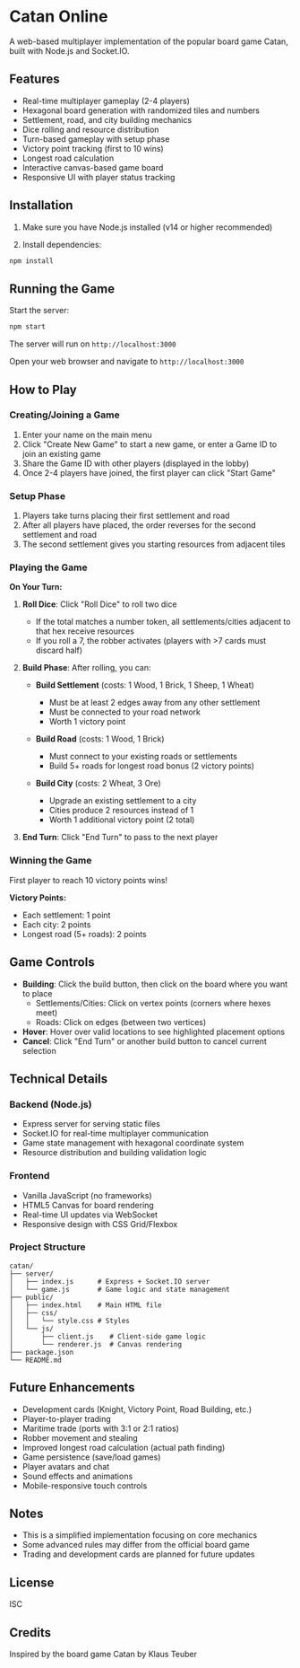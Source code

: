 # Catan Online

A web-based multiplayer implementation of the popular board game Catan, built with Node.js and Socket.IO.

## Features

- Real-time multiplayer gameplay (2-4 players)
- Hexagonal board generation with randomized tiles and numbers
- Settlement, road, and city building mechanics
- Dice rolling and resource distribution
- Turn-based gameplay with setup phase
- Victory point tracking (first to 10 wins)
- Longest road calculation
- Interactive canvas-based game board
- Responsive UI with player status tracking

## Installation

1. Make sure you have Node.js installed (v14 or higher recommended)

2. Install dependencies:
```bash
npm install
```

## Running the Game

Start the server:
```bash
npm start
```

The server will run on `http://localhost:3000`

Open your web browser and navigate to `http://localhost:3000`

## How to Play

### Creating/Joining a Game

1. Enter your name on the main menu
2. Click "Create New Game" to start a new game, or enter a Game ID to join an existing game
3. Share the Game ID with other players (displayed in the lobby)
4. Once 2-4 players have joined, the first player can click "Start Game"

### Setup Phase

1. Players take turns placing their first settlement and road
2. After all players have placed, the order reverses for the second settlement and road
3. The second settlement gives you starting resources from adjacent tiles

### Playing the Game

**On Your Turn:**

1. **Roll Dice**: Click "Roll Dice" to roll two dice
   - If the total matches a number token, all settlements/cities adjacent to that hex receive resources
   - If you roll a 7, the robber activates (players with >7 cards must discard half)

2. **Build Phase**: After rolling, you can:
   - **Build Settlement** (costs: 1 Wood, 1 Brick, 1 Sheep, 1 Wheat)
     - Must be at least 2 edges away from any other settlement
     - Must be connected to your road network
     - Worth 1 victory point

   - **Build Road** (costs: 1 Wood, 1 Brick)
     - Must connect to your existing roads or settlements
     - Build 5+ roads for longest road bonus (2 victory points)

   - **Build City** (costs: 2 Wheat, 3 Ore)
     - Upgrade an existing settlement to a city
     - Cities produce 2 resources instead of 1
     - Worth 1 additional victory point (2 total)

3. **End Turn**: Click "End Turn" to pass to the next player

### Winning the Game

First player to reach 10 victory points wins!

**Victory Points:**
- Each settlement: 1 point
- Each city: 2 points
- Longest road (5+ roads): 2 points

## Game Controls

- **Building**: Click the build button, then click on the board where you want to place
  - Settlements/Cities: Click on vertex points (corners where hexes meet)
  - Roads: Click on edges (between two vertices)
- **Hover**: Hover over valid locations to see highlighted placement options
- **Cancel**: Click "End Turn" or another build button to cancel current selection

## Technical Details

### Backend (Node.js)
- Express server for serving static files
- Socket.IO for real-time multiplayer communication
- Game state management with hexagonal coordinate system
- Resource distribution and building validation logic

### Frontend
- Vanilla JavaScript (no frameworks)
- HTML5 Canvas for board rendering
- Real-time UI updates via WebSocket
- Responsive design with CSS Grid/Flexbox

### Project Structure
```
catan/
├── server/
│   ├── index.js      # Express + Socket.IO server
│   └── game.js       # Game logic and state management
├── public/
│   ├── index.html    # Main HTML file
│   ├── css/
│   │   └── style.css # Styles
│   └── js/
│       ├── client.js    # Client-side game logic
│       └── renderer.js  # Canvas rendering
├── package.json
└── README.md
```

## Future Enhancements

- Development cards (Knight, Victory Point, Road Building, etc.)
- Player-to-player trading
- Maritime trade (ports with 3:1 or 2:1 ratios)
- Robber movement and stealing
- Improved longest road calculation (actual path finding)
- Game persistence (save/load games)
- Player avatars and chat
- Sound effects and animations
- Mobile-responsive touch controls

## Notes

- This is a simplified implementation focusing on core mechanics
- Some advanced rules may differ from the official board game
- Trading and development cards are planned for future updates

## License

ISC

## Credits

Inspired by the board game Catan by Klaus Teuber
